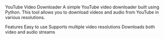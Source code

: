 YouTube Video Downloader
A simple YouTube video downloader built using Python. This tool allows you to download videos and audio from YouTube in various resolutions.

Features
Easy to use
Supports multiple video resolutions
Downloads both video and audio streams
